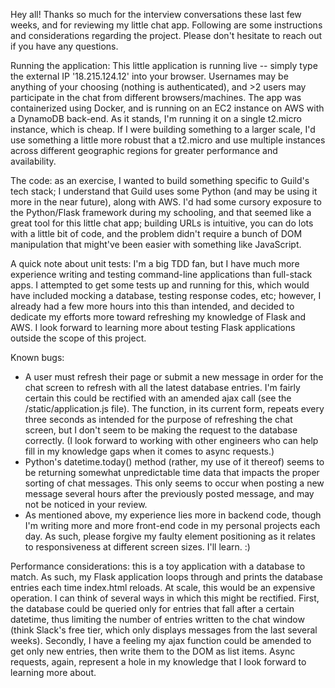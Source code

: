 Hey all!  Thanks so much for the interview conversations these last few 
weeks, and for reviewing my little chat app.  Following are some instructions
and considerations regarding the project.  Please don't hesitate to reach out
if you have any questions.

Running the application:  This little application is running live --
simply type the external IP '18.215.124.12' into your browser.  Usernames
may be anything of your choosing (nothing is authenticated), and >2 users
may participate in the chat from different browsers/machines.  The app was 
containerized using Docker, and is running on an EC2 instance on AWS with 
a DynamoDB back-end.  As it stands, I'm running it on a single t2.micro 
instance, which is cheap.  If I were building something to a larger scale, 
I'd use something a little more robust that a t2.micro and use multiple 
instances across different geographic regions for greater performance and 
availability.

The code: as an exercise, I wanted to build something specific to Guild's 
tech stack; I understand that Guild uses some Python (and may be using it 
more in the near future), along with AWS.  I'd had some cursory exposure 
to the Python/Flask framework during my schooling, and that seemed like a 
great tool for this little chat app; building URLs is intuitive, you can do
lots with a little bit of code, and the problem didn't require a bunch of DOM
manipulation that might've been easier with something like JavaScript.

A quick note about unit tests: I'm a big TDD fan, but I have much more
experience writing and testing command-line applications than full-stack
apps.  I attempted to get some tests up and running for this, which would
have included mocking a database, testing response codes, etc; however, I 
already had a few more hours into this than intended, and decided to dedicate
my efforts more toward refreshing my knowledge of Flask and AWS.  I look forward 
to learning more about testing Flask applications outside the scope of this 
project.

Known bugs: 
- A user must refresh their page or submit a new message in order for the chat
screen to refresh with all the latest database entries.  I'm fairly certain 
this could be rectified with an amended ajax call (see the /static/application.js
file).  The function, in its current form, repeats every three seconds as intended
for the purpose of refreshing the chat screen, but I don't seem to be making the 
request to the database correctly.  (I look forward to working with other engineers 
who can help fill in my knowledge gaps when it comes to async requests.)
- Python's datetime.today() method (rather, my use of it thereof) seems to be 
returning somewhat unpredictable time data that impacts the proper sorting of 
chat messages.  This only seems to occur when posting a new message several hours
after the previously posted message, and may not be noticed in your review.
- As mentioned above, my experience lies more in backend code, though I'm writing
more and more front-end code in my personal projects each day.  As such, please
forgive my faulty element positioning as it relates to responsiveness at different
screen sizes.  I'll learn.  :)

Performance considerations: this is a toy application with a database to match.
As such, my Flask application loops through and prints the database entries each
time index.html reloads.  At scale, this would be an expensive operation.  I can
think of several ways in which this might be rectified.  First, the database could
be queried only for entries that fall after a certain datetime, thus limiting the
number of entries written to the chat window (think Slack's free tier, which only 
displays messages from the last several weeks).  Secondly, I have a feeling my ajax
function could be amended to get only new entries, then write them to the DOM
as list items.  Async requests, again, represent a hole in my knowledge that I look
forward to learning more about.